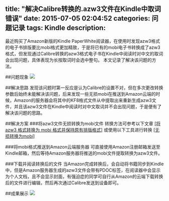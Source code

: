 title: "解决Calibre转换的.azw3文件在Kindle中取词错误"
date: 2015-07-05 02:04:52
categories: 问题记录
tags: Kindle
description:
---

最近购买了Amazon新版的Kindle PaperWhite阅读器，在使用时发现azw3格式的电子书排版要比mobi格式更加精致，于是将已有的mobi电子书转换成了azw3格式，但发现通过Calibre转换的azw3格式电子书在Kindle中阅读时对中文的取词会出现问题，具体表现为长按取词时会选中整句。
本文记录了解决该问题的方法。
<!-- more -->
##问题现象
![](http://7xicmh.com1.z0.glb.clouddn.com/blog/solve-the-calibre-conversion-azw3-files-use-dictionary-error-in-the-kindle-paperwhite/error.png)

##解决思路
发现该问题时第一反应是认为Calibre的设置不对，但在多次更改转换参数后始终未能解决该问题，后来发现一些无损mobi在推送到Amazon云端的时候，Amazon的服务器会将其中的KF8格式文件从中提取出来重新生成azw3文件，并且该azw3文件在Kindle中阅读时对中文取词并不会出现问题，于是便有了解决该问题的思路。

##解决方案
###将azw3文件无损转换为mobi文件
转换方法可参考以下文章
[\[将 azw3 格式转换为 mobi 格式并保持原有排版格式\]](http://kindlefere.com/post/102.html)
或使用以下工具进行转换
[\[无损转换为mobi\]](http://yun.baidu.com/s/1o6r76GU)

###将mobi格式推送到Amazon云端服务器
可直接使用Amazon注册邮箱发送至Kindle邮箱，然后等待Amazon服务器将推送的mobi文件提取转换为azw3文件。

###下载并阅读转换后的文件
当Amazon完成转换后，会自动将书籍同步到Kindle中，但是Amazon服务器生成的azw3文件会带有PDOC标签，在阅读器中会显示为个人文档，且不会显示封面，有强迫症的同学可自行从Amazon的云端下载转换后的文件进行编辑，然后再次通过Calibre发送到设备即可。

##成果展示
![](http://7xicmh.com1.z0.glb.clouddn.com/blog/solve-the-calibre-conversion-azw3-files-use-dictionary-error-in-the-kindle-paperwhite/normal.png)